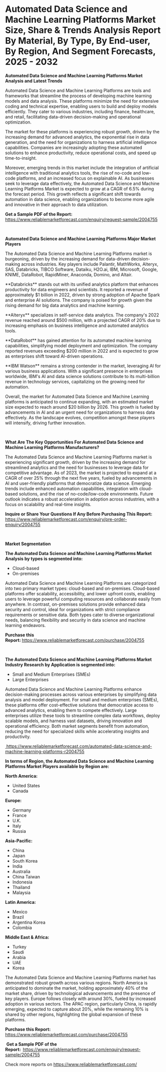 <p><h1>Automated Data Science and Machine Learning Platforms Market Size, Share & Trends Analysis Report By Material, By Type, By End-user, By Region, And Segment Forecasts, 2025 - 2032</h1></p><p><strong>Automated Data Science and Machine Learning Platforms Market Analysis and Latest Trends</strong></p>
<p><p>Automated Data Science and Machine Learning Platforms are tools and frameworks that streamline the process of developing machine learning models and data analysis. These platforms minimize the need for extensive coding and technical expertise, enabling users to build and deploy models efficiently. They cater to various industries, including finance, healthcare, and retail, facilitating data-driven decision-making and operational optimization.</p><p>The market for these platforms is experiencing robust growth, driven by the increasing demand for advanced analytics, the exponential rise in data generation, and the need for organizations to harness artificial intelligence capabilities. Companies are increasingly adopting these automated solutions to enhance productivity, reduce operational costs, and speed up time-to-insight.</p><p>Moreover, emerging trends in this market include the integration of artificial intelligence with traditional analytics tools, the rise of no-code and low-code platforms, and an increased focus on explainable AI. As businesses seek to leverage data effectively, the Automated Data Science and Machine Learning Platforms Market is expected to grow at a CAGR of 6.5% during the forecast period. This growth reflects a significant shift towards automation in data science, enabling organizations to become more agile and innovative in their approach to data utilization.</p></p>
<p><strong>Get a Sample PDF of the Report:&nbsp;</strong> <a href="https://www.reliablemarketforecast.com/enquiry/request-sample/2004755?utm_campaign=1906&utm_medium=2&utm_source=Github&utm_content=ia&utm_term=15012025&utm_id=automated-data-science-and-machine-learning-platforms">https://www.reliablemarketforecast.com/enquiry/request-sample/2004755</a></p>
<p>&nbsp;</p>
<p><strong>Automated Data Science and Machine Learning Platforms Major Market Players</strong></p>
<p><p>The Automated Data Science and Machine Learning Platforms market is burgeoning, driven by the increasing demand for data-driven decision-making across industries. Key players include Palantir, MathWorks, Alteryx, SAS, Databricks, TIBCO Software, Dataiku, H2O.ai, IBM, Microsoft, Google, KNIME, DataRobot, RapidMiner, Anaconda, Domino, and Altair.</p><p>**Databricks** stands out with its unified analytics platform that enhances productivity for data engineers and scientists. It reported a revenue of approximately $1 billion in 2022, driven by strong adoption of Apache Spark and enterprise AI solutions. The company is poised for growth given the rising demand for big data analytics and machine learning.</p><p>**Alteryx** specializes in self-service data analytics. The company's 2022 revenue reached around $500 million, with a projected CAGR of 20% due to increasing emphasis on business intelligence and automated analytics tools.</p><p>**DataRobot** has gained attention for its automated machine learning capabilities, simplifying model deployment and optimization. The company reported revenues exceeding $200 million in 2022 and is expected to grow as enterprises shift toward AI-driven operations.</p><p>**IBM Watson** remains a strong contender in the market, leveraging AI for various business applications. With a significant presence in enterprises worldwide, IBM's AI and data science solutions contribute to its multi-billion revenue in technology services, capitalizing on the growing need for automation.</p><p>Overall, the market for Automated Data Science and Machine Learning platforms is anticipated to continue expanding, with an estimated market size expected to reach around $20 billion by 2026. This growth is fueled by advancements in AI and an urgent need for organizations to harness data effectively. As the landscape evolves, competition amongst these players will intensify, driving further innovation.</p></p>
<p>&nbsp;</p>
<p><strong>What Are The Key Opportunities For Automated Data Science and Machine Learning Platforms Manufacturers?</strong></p>
<p><p>The Automated Data Science and Machine Learning Platforms market is experiencing significant growth, driven by the increasing demand for streamlined analytics and the need for businesses to leverage data for competitive advantage. As of 2023, the market is projected to expand at a CAGR of over 25% through the next five years, fueled by advancements in AI and user-friendly platforms that democratize data science. Emerging trends include enhanced automation capabilities, integration with cloud-based solutions, and the rise of no-code/low-code environments. Future outlook indicates a robust acceleration in adoption across industries, with a focus on scalability and real-time insights.</p></p>
<p><strong>Inquire or Share Your Questions If Any Before Purchasing This Report:</strong> <a href="https://www.reliablemarketforecast.com/enquiry/pre-order-enquiry/2004755?utm_campaign=1906&utm_medium=2&utm_source=Github&utm_content=ia&utm_term=15012025&utm_id=automated-data-science-and-machine-learning-platforms">https://www.reliablemarketforecast.com/enquiry/pre-order-enquiry/2004755</a></p>
<p>&nbsp;</p>
<p><strong>Market Segmentation</strong></p>
<p><strong>The Automated Data Science and Machine Learning Platforms Market Analysis by types is segmented into:</strong></p>
<p><ul><li>Cloud-based</li><li>On-premises</li></ul></p>
<p><p>Automated Data Science and Machine Learning Platforms are categorized into two primary market types: cloud-based and on-premises. Cloud-based platforms offer scalability, accessibility, and lower upfront costs, enabling users to leverage powerful computing resources and collaborate easily from anywhere. In contrast, on-premises solutions provide enhanced data security and control, ideal for organizations with strict compliance requirements or sensitive data. Both types cater to diverse organizational needs, balancing flexibility and security in data science and machine learning endeavors.</p></p>
<p><strong>Purchase this Report:&nbsp;</strong><a href="https://www.reliablemarketforecast.com/purchase/2004755?utm_campaign=1906&utm_medium=2&utm_source=Github&utm_content=ia&utm_term=15012025&utm_id=automated-data-science-and-machine-learning-platforms">https://www.reliablemarketforecast.com/purchase/2004755</a></p>
<p>&nbsp;</p>
<p><strong>The Automated Data Science and Machine Learning Platforms Market Industry Research by Application is segmented into:</strong></p>
<p><ul><li>Small and Medium Enterprises (SMEs)</li><li>Large Enterprises</li></ul></p>
<p><p>Automated Data Science and Machine Learning Platforms enhance decision-making processes across various enterprises by simplifying data analysis and model deployment. For small and medium enterprises (SMEs), these platforms offer cost-effective solutions that democratize access to advanced analytics, enabling them to compete effectively. Large enterprises utilize these tools to streamline complex data workflows, deploy scalable models, and harness vast datasets, driving innovation and operational efficiency. Both market segments benefit from automation, reducing the need for specialized skills while accelerating insights and productivity.</p></p>
<p><a href="https://www.reliablemarketforecast.com/automated-data-science-and-machine-learning-platforms-r2004755?utm_campaign=1906&utm_medium=2&utm_source=Github&utm_content=ia&utm_term=15012025&utm_id=automated-data-science-and-machine-learning-platforms">&nbsp;https://www.reliablemarketforecast.com/automated-data-science-and-machine-learning-platforms-r2004755</a></p>
<p><strong>In terms of Region, the Automated Data Science and Machine Learning Platforms Market Players available by Region are:</strong></p>
<p>
    <p> <strong> North America: </strong>
        <ul>
            <li>United States</li>
            <li>Canada</li>
        </ul>
        </p> 
    <p> <strong> Europe: </strong>
        <ul>
            <li>Germany</li>
            <li>France</li>
            <li>U.K.</li>
            <li>Italy</li>
            <li>Russia</li>
        </ul>
        </p> 
    <p> <strong> Asia-Pacific: </strong>
        <ul>
            <li>China</li>
            <li>Japan</li>
            <li>South Korea</li>
            <li>India</li>
            <li>Australia</li>
            <li>China Taiwan</li>
            <li>Indonesia</li>
            <li>Thailand</li>
            <li>Malaysia</li>
        </ul>
        </p> 
    <p> <strong> Latin America: </strong>
        <ul>
            <li>Mexico</li>
            <li>Brazil</li>
            <li>Argentina Korea</li>
            <li>Colombia</li>
        </ul>
        </p> 
    <p> <strong> Middle East & Africa: </strong>
        <ul>
            <li>Turkey</li>
            <li>Saudi</li>
            <li>Arabia</li>
            <li>UAE</li>
            <li>Korea</li>
        </ul>
    </p>
    </p>
<p><p>The Automated Data Science and Machine Learning Platforms market has demonstrated robust growth across various regions. North America is anticipated to dominate the market, holding approximately 40% of the market share, driven by technological advancements and the presence of key players. Europe follows closely with around 30%, fueled by increased adoption in various sectors. The APAC region, particularly China, is rapidly emerging, expected to capture about 20%, while the remaining 10% is shared by other regions, highlighting the global expansion of these platforms.</p></p>
<p><strong>Purchase this Report: </strong><a href="https://www.reliablemarketforecast.com/purchase/2004755?utm_campaign=1906&utm_medium=2&utm_source=Github&utm_content=ia&utm_term=15012025&utm_id=automated-data-science-and-machine-learning-platforms">https://www.reliablemarketforecast.com/purchase/2004755</a></p>
<p>&nbsp;<strong>Get a Sample PDF of the Report:&nbsp;&nbsp;</strong><a href="https://www.reliablemarketforecast.com/enquiry/request-sample/2004755?utm_campaign=1906&utm_medium=2&utm_source=Github&utm_content=ia&utm_term=15012025&utm_id=automated-data-science-and-machine-learning-platforms">https://www.reliablemarketforecast.com/enquiry/request-sample/2004755</a></p>
<p><strong></strong></p>
<p>Check more reports on <a href="https://www.reliablemarketforecast.com/?utm_campaign=1906&utm_medium=2&utm_source=Github&utm_content=ia&utm_term=15012025&utm_id=automated-data-science-and-machine-learning-platforms">https://www.reliablemarketforecast.com/</a></p>